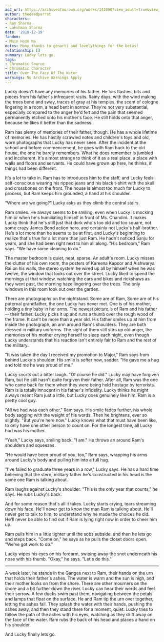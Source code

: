 ```yaml
---
ao3_url: https://archiveofourown.org/works/141000?view_adult=true&view_full_work=true
author: thedeadparrot
characters:
- Ram Sharma
- Lakshman Sharma
date: '2010-12-19'
fandom:
- Main Hoon Na
notes: Many thanks to genarti and lovelythings for the betas!
relationship: []
summary: Lucky lets go.
tags:
- Chromatic Source
- Chromatic Character
title: Over The Face Of The Water
warnings: No Archive Warnings Apply
---
```


Lucky doesn't have any memories of his father. He has flashes, bits and pieces from his father's infrequent visits. Rainy days, with the wind making the trees bend and sway, traces of gray at his temples, the scent of cologne lingering in a room, a head bent in sorrow. They're not very substantial, especially compared to the anger he'd felt and the pain that seemed permanently etched onto his mother's face. He still holds onto that anger, because he likes it better than the sadness.

Ram has plenty of memories of their father, though. He has a whole lifetime of memories. He has hastily scrawled notes and children's toys and old, worn photographs that Lucky has never seen. After the incident at the school and before commencement, he goes with Ram back to the old house, the one he barely remembers. What he does remember is jumbled and incoherent. It's almost strange to think of it as a real place, a place with walls and floors and servants. He could have grown up here, he thinks, if things had been different.

It's a lot to take in. Ram has to introduces him to the staff, and Lucky feels self-conscious wearing his ripped jeans and his black t-shirt with the skull and crossbones on the front. The house is almost too much for Lucky to process, but Ram keeps him grounded, a hand at his shoulder.

"Where are we going?" Lucky asks as they climb the central stairs.

Ram smiles. He always seems to be smiling, even when Lucky is mocking him or when he's humiliating himself in front of Ms. Chandini. It makes Lucky think that he's still just that dork who's too old and too square, not some crazy James Bond action hero, and certainly not Lucky's half-brother. He's a lot more than he seems to be at first, and Lucky's beginning to realize that's true for a lot more than just Ram. He hadn't noticed Sanju for years, and she had been right next to him all along. "His bedroom," Ram says. "We have some cleaning to do."

The master bedroom is quiet, neat, sparse. An adult's room. Lucky misses the clutter of his own room, the posters of Kareena Kapoor and Aishwarya Rai on his walls, the stereo system he wired up all by himself when he was twelve, the window that looks out over the street. Lucky liked to spend the mornings at that window, watching the cars and bikes and rickshaws as they went past, the morning haze lingering over the trees. The only windows in this room look out over the garden.

There are photographs on the nightstand. Some are of Ram, Some are of his paternal grandfather, the one Lucky has never met. One is of his mother, holding a tiny baby in her arms. The newest picture is of Ram and his father -- their father. Lucky picks it up and runs a thumb over the rough wood of the frame. It can't be more than a year old. His father smiles up at him from inside the photograph, an arm around Ram's shoulders. They are both dressed in military uniforms. The sight of them still stirs up old anger, the memories of his mother crying herself to sleep each night, even though Lucky understands that his reaction isn't entirely fair to Ram and the rest of the military.

"It was taken the day I received my promotion to Major," Ram says from behind Lucky's shoulder. His smile is softer now, sadder. "He gave me a hug and told me he was proud of me."

Lucky snorts out a bitter laugh. "Of course he did." Lucky may have forgiven Ram, but he still hasn't quite forgiven their father. After all, Ram was the one who came back for them when they were being held hostage by terrorists. Ram is is totally innocent in his father's infidelity. Lucky thinks he might always resent Ram just a little, but Lucky does genuinely like him. Ram is a pretty cool guy.

"All we had was each other," Ram says. His smile fades further, his whole body sagging with the weight of his words. Then he brightens, ever so slightly. "But you're here now." Lucky knows what that must have been like, to only have one other person to count on. For the longest time, all Lucky had was his mother.

"Yeah," Lucky says, smiling back. "I am." He throws an around Ram's shoulders and squeezes.

"He would have been proud of you, too," Ram says, wrapping his arms around Lucky's body and pulling him into a full hug.

"I've failed to graduate three years in a row," Lucky says. He has a hard time believing that the stern, military father he's constructed in his head is the same one Ram is talking about.

Ram laughs against Lucky's shoulder. "This is the only year that counts," he says. He rubs Lucky's back.

And for some reason that's all it takes. Lucky starts crying, tears streaming down his face. He'll never get to know the man Ram is talking about. He'll never get to talk to him, to understand why he made the choices he did. He'll never be able to find out if Ram is lying right now in order to cheer him up.

Ram pulls him in a little tighter until the sobs subside, and then he lets go and steps back. "Come on," he says as he pulls the closet doors open. "We've got work to do."

Lucky wipes his eyes on his forearm, swiping away the snot underneath his nose with his thumb. "Okay," he says. "Let's do this."



---

A week later, he stands in the Ganges next to Ram, their hands on the urn that holds their father's ashes. The water is warm and the sun is high, and their mother looks on from the shore. There are other mourners on the shore and a bit further down the river. Lucky can hear their words and feel their sorrow. A few ducks swim past them, navigating between the petals and lamps that float on the surface. He and Ram tip the urn over together, letting the ashes fall. They splash the water with their hands, pushing the ashes away, and then they stand there for a moment, quiet. Lucky tries to follow the path of the ashes with his eyes, watching as they drift away on the face of the water. Ram rubs the back of his head and places a hand on his shoulder.

And Lucky finally lets go.